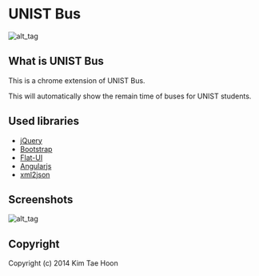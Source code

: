  UNIST Bus
=============

![alt_tag](http://4.bp.blogspot.com/-CctQPtP-0Fw/U5hUxi-sxeI/AAAAAAAAEBs/xqX1E7_rLho/s1600/facebook.png)


## What is UNIST Bus ##

This is a chrome extension of UNIST Bus.

This will automatically show the remain time of buses for UNIST students.


## Used libraries ##

- [jQuery](http://jquery.com/)
- [Bootstrap](http://getbootstrap.com/)
- [Flat-UI](designmodo.github.io/Flat-UI/)
- [Angularjs](https://angularjs.org/)
- [xml2json](https://code.google.com/p/x2js/)


## Screenshots ##

![alt_tag](http://4.bp.blogspot.com/-1JBnT03UAgQ/U5hUx8JWknI/AAAAAAAAEBk/wiaHXv3WaSg/s1600/screenshot.png)


## Copyright ##

Copyright (c) 2014 Kim Tae Hoon
